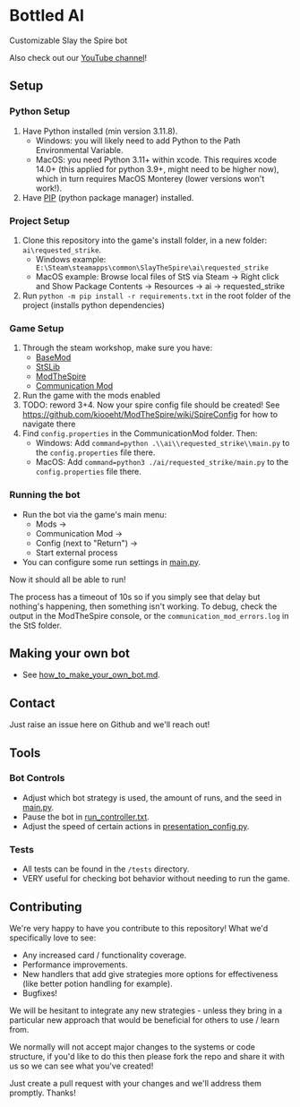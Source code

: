 # Bottled AI
Customizable Slay the Spire bot

Also check out our [YouTube channel](https://www.youtube.com/@BottledAI)!

## Setup

### Python Setup
1) Have Python installed (min version 3.11.8).
    - Windows: you will likely need to add Python to the Path Environmental Variable.
    - MacOS: you need Python 3.11+ within xcode. This requires xcode 14.0+ (this applied for python 3.9+, might need to be higher now), which in turn requires MacOS Monterey (lower versions won't work!).
2) Have [PIP](https://pip.pypa.io/en/stable/installation/) (python package manager) installed.

### Project Setup
1) Clone this repository into the game's install folder, in a new folder: `ai\requested_strike`.
    - Windows example: ` E:\Steam\steamapps\common\SlayTheSpire\ai\requested_strike`
    - MacOS example: Browse local files of StS via Steam -> Right click and Show Package Contents -> Resources -> ai -> requested_strike
2) Run `python -m pip install -r requirements.txt` in the root folder of the project (installs python dependencies)

### Game Setup
1) Through the steam workshop, make sure you have:
    - [BaseMod](https://steamcommunity.com/sharedfiles/filedetails/?id=1605833019) 
    - [StSLib](https://steamcommunity.com/sharedfiles/filedetails/?id=1609158507)
    - [ModTheSpire](https://steamcommunity.com/sharedfiles/filedetails/?id=1605060445)
    - [Communication Mod](https://steamcommunity.com/sharedfiles/filedetails/?id=2131373661)
2) Run the game with the mods enabled
3) TODO: reword 3+4. Now your spire config file should be created! See https://github.com/kiooeht/ModTheSpire/wiki/SpireConfig for how to navigate there
4) Find `config.properties` in the CommunicationMod folder. Then:
    - Windows: Add `command=python .\\ai\\requested_strike\\main.py` to the `config.properties` file there.
    - MacOS: Add `command=python3 ./ai/requested_strike/main.py` to the `config.properties` file there.

### Running the bot
- Run the bot via the game's main menu:
  - Mods ->
  - Communication Mod ->
  - Config (next to "Return")  ->
  - Start external process
- You can configure some run settings in [main.py](main.py).

Now it should all be able to run!

The process has a timeout of 10s so if you simply see that delay but nothing's happening, then something isn't working.
To debug, check the output in the ModTheSpire console, or the `communication_mod_errors.log` in the StS folder.

## Making your own bot
- See [how_to_make_your_own_bot.md](how_to_make_your_own_bot.md).


## Contact
Just raise an issue here on Github and we'll reach out!


## Tools

### Bot Controls
- Adjust which bot strategy is used, the amount of runs, and the seed in [main.py](main.py).
- Pause the bot in [run_controller.txt](run_controller.txt).
- Adjust the speed of certain actions in [presentation_config.py](presentation_config.py).

### Tests
- All tests can be found in the `/tests` directory.
- VERY useful for checking bot behavior without needing to run the game.


## Contributing

We're very happy to have you contribute to this repository! What we'd specifically love to see:
- Any increased card / functionality coverage.
- Performance improvements.
- New handlers that add give strategies more options for effectiveness (like better potion handling for example).
- Bugfixes!

We will be hesitant to integrate any new strategies - unless they bring in a particular new approach that would be beneficial for others to use / learn from.

We normally will not accept major changes to the systems or code structure, if you'd like to do this then please fork the repo and share it with us so we can see what you've created!

Just create a pull request with your changes and we'll address them promptly. Thanks!